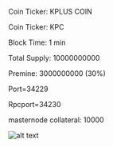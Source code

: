  
Coin Ticker: KPLUS COIN

Coin Ticker: KPC

Block Time: 1 min

Total Supply: 10000000000

Premine: 3000000000 (30%)

Port=34229

Rpcport=34230

masternode collateral: 10000

 
 
 
![alt text](http://108.61.186.35/MN.png)

